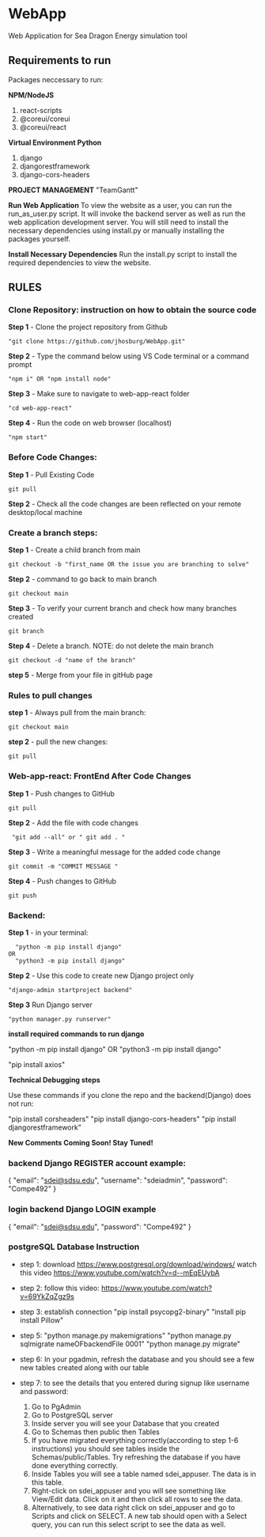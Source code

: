 # WebApp
Web Application for Sea Dragon Energy simulation tool

 ## Requirements to run
Packages neccessary to run:

**NPM/NodeJS**
  1. react-scripts
  2. @coreui/coreui
  3. @coreui/react

**Virtual Environment Python**
  1. django
  2. djangorestframework
  3. django-cors-headers


**PROJECT MANAGEMENT**
"TeamGantt"

**Run Web Application**
    To view the website as a user, you can run the run_as_user.py script. It will 
    invoke the backend server as well as run the web application development server.
    You will still need to install the necessary dependencies using install.py or manually 
    installing the packages yourself.

**Install Necessary Dependencies**
    Run the install.py script to install the required dependencies to view the website.

## RULES

### Clone Repository: instruction on how to obtain the source code
    
**Step 1** - Clone the project repository from Github

    "git clone https://github.com/jhosburg/WebApp.git"

**Step 2** - Type the command below using VS Code terminal or a command prompt 

    "npm i" OR "npm install node"

**Step 3** - Make sure to navigate to web-app-react folder

    "cd web-app-react"

**Step 4** - Run the code on web browser (localhost)

    "npm start"



 ### Before Code Changes:

**Step 1** - Pull Existing Code

    git pull

**Step 2** - Check all the code changes are been reflected on your remote desktop/local machine



### Create a branch steps:

**Step 1** - Create a child branch from main 

    git checkout -b "first_name OR the issue you are branching to solve"

**Step 2** - command to go back to main branch

    git checkout main
    
**Step 3** - To verify your current branch and check how many branches created

    git branch

**Step 4** - Delete a branch. NOTE: do not delete the main branch 

    git checkout -d "name of the branch" 

**step 5** - Merge from your file in gitHub page



### Rules to pull changes

**step 1** - Always pull from the main branch:

    git checkout main

**step 2** - pull the new changes:

    git pull



### Web-app-react: FrontEnd After Code Changes
    
**Step 1** - Push changes to GitHub

    git pull

**Step 2** - Add the file with code changes

     "git add --all" or " git add . "

**Step 3** - Write a meaningful message for the added code change
    
    git commit -m "COMMIT MESSAGE "


**Step 4** - Push changes to GitHub

    git push




### Backend:


**Step 1** - in your terminal: 

      "python -m pip install django"
    OR
      "python3 -m pip install django"


**Step 2** - Use this code to create new Django project only
    
    "django-admin startproject backend"


**Step 3** Run Django server 

    "python manager.py runserver"


**install required commands to run django**


"python -m pip install django"
OR
"python3 -m pip install django"

"pip install axios"


**Technical Debugging steps**

Use these commands if you clone the repo and the backend(Django) does not run:

"pip install corsheaders"
"pip install django-cors-headers"
"pip install djangorestframework" 


**New Comments Coming Soon! Stay Tuned!**



### backend Django REGISTER account example:

{
  "email": "sdei@sdsu.edu",
   "username": "sdeiadmin",
   "password": "Compe492"
}


### login backend Django LOGIN example
  
 {
   "email": "sdei@sdsu.edu",
   "password": "Compe492"
 }


  ### postgreSQL Database Instruction

 - step 1: download https://www.postgresql.org/download/windows/
           watch this video  https://www.youtube.com/watch?v=d--mEqEUybA

 - step 2: follow this video: https://www.youtube.com/watch?v=69YkZqZgz9s

 - step 3: establish connection
        "pip install psycopg2-binary"
        "install pip install Pillow"
- step 5:
        "python manage.py makemigrations"
        "python manage.py sqlmigrate nameOFbackendFile 0001"
        "python manage.py migrate"

- step 6:  In your pgadmin, refresh the database and you should see a few new       tables created along with our table


- step 7: to see the details that you entered during signup like username and password:

    1) Go to PgAdmin
    2) Go to PostgreSQL server
    3) Inside server you will see your Database that you created 
    4) Go to Schemas then public then Tables 
    5) If you have migrated everything correctly(according to step 1-6 instructions) you should see tables inside the Schemas/public/Tables. Try refreshing the database if you have done everything correctly. 
    6) Inside Tables you will see a table named sdei_appuser. The data is in this table.
    7) Right-click on sdei_appuser and you will see something like View/Edit data. Click on it and then click all rows to see the data.
    8) Alternatively, to see data right click on sdei_appuser and go to Scripts and click on SELECT. A new tab should open with a Select query, you can run this select script to see the data as well.